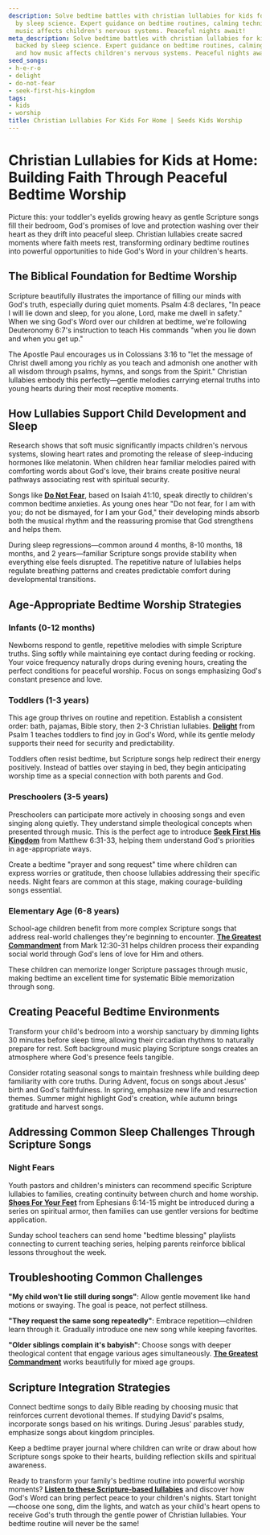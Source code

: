 ```yaml
---
description: Solve bedtime battles with christian lullabies for kids for home backed
  by sleep science. Expert guidance on bedtime routines, calming techniques, and how
  music affects children's nervous systems. Peaceful nights await!
meta_description: Solve bedtime battles with christian lullabies for kids for home
  backed by sleep science. Expert guidance on bedtime routines, calming techniques,
  and how music affects children's nervous systems. Peaceful nights await!
seed_songs:
- h-e-r-o
- delight
- do-not-fear
- seek-first-his-kingdom
tags:
- kids
- worship
title: Christian Lullabies For Kids For Home | Seeds Kids Worship
---
```

# Christian Lullabies for Kids at Home: Building Faith Through Peaceful Bedtime Worship

Picture this: your toddler's eyelids growing heavy as gentle Scripture songs fill their bedroom, God's promises of love and protection washing over their heart as they drift into peaceful sleep. Christian lullabies create sacred moments where faith meets rest, transforming ordinary bedtime routines into powerful opportunities to hide God's Word in your children's hearts.

## The Biblical Foundation for Bedtime Worship

Scripture beautifully illustrates the importance of filling our minds with God's truth, especially during quiet moments. Psalm 4:8 declares, "In peace I will lie down and sleep, for you alone, Lord, make me dwell in safety." When we sing God's Word over our children at bedtime, we're following Deuteronomy 6:7's instruction to teach His commands "when you lie down and when you get up."

The Apostle Paul encourages us in Colossians 3:16 to "let the message of Christ dwell among you richly as you teach and admonish one another with all wisdom through psalms, hymns, and songs from the Spirit." Christian lullabies embody this perfectly—gentle melodies carrying eternal truths into young hearts during their most receptive moments.

## How Lullabies Support Child Development and Sleep

Research shows that soft music significantly impacts children's nervous systems, slowing heart rates and promoting the release of sleep-inducing hormones like melatonin. When children hear familiar melodies paired with comforting words about God's love, their brains create positive neural pathways associating rest with spiritual security.

Songs like **[Do Not Fear](https://seedskidsworship.com/product/do-not-fear-isaiah-4110-2/)**, based on Isaiah 41:10, speak directly to children's common bedtime anxieties. As young ones hear "Do not fear, for I am with you; do not be dismayed, for I am your God," their developing minds absorb both the musical rhythm and the reassuring promise that God strengthens and helps them.

During sleep regressions—common around 4 months, 8-10 months, 18 months, and 2 years—familiar Scripture songs provide stability when everything else feels disrupted. The repetitive nature of lullabies helps regulate breathing patterns and creates predictable comfort during developmental transitions.

## Age-Appropriate Bedtime Worship Strategies

### Infants (0-12 months)
Newborns respond to gentle, repetitive melodies with simple Scripture truths. Sing softly while maintaining eye contact during feeding or rocking. Your voice frequency naturally drops during evening hours, creating the perfect conditions for peaceful worship. Focus on songs emphasizing God's constant presence and love.

### Toddlers (1-3 years)
This age group thrives on routine and repetition. Establish a consistent order: bath, pajamas, Bible story, then 2-3 Christian lullabies. **[Delight](https://seedskidsworship.com/product/seeds-of-character-vol-6/)** from Psalm 1 teaches toddlers to find joy in God's Word, while its gentle melody supports their need for security and predictability.

Toddlers often resist bedtime, but Scripture songs help redirect their energy positively. Instead of battles over staying in bed, they begin anticipating worship time as a special connection with both parents and God.

### Preschoolers (3-5 years)
Preschoolers can participate more actively in choosing songs and even singing along quietly. They understand simple theological concepts when presented through music. This is the perfect age to introduce **[Seek First His Kingdom](https://seedskidsworship.com/product/seek-first-his-kingdom-matthew-631-33-2/)** from Matthew 6:31-33, helping them understand God's priorities in age-appropriate ways.

Create a bedtime "prayer and song request" time where children can express worries or gratitude, then choose lullabies addressing their specific needs. Night fears are common at this stage, making courage-building songs essential.

### Elementary Age (6-8 years)
School-age children benefit from more complex Scripture songs that address real-world challenges they're beginning to encounter. **[The Greatest Commandment](https://seedskidsworship.com/product/greatest-commandment-mark-1230-31-2/)** from Mark 12:30-31 helps children process their expanding social world through God's lens of love for Him and others.

These children can memorize longer Scripture passages through music, making bedtime an excellent time for systematic Bible memorization through song.

## Creating Peaceful Bedtime Environments

Transform your child's bedroom into a worship sanctuary by dimming lights 30 minutes before sleep time, allowing their circadian rhythms to naturally prepare for rest. Soft background music playing Scripture songs creates an atmosphere where God's presence feels tangible.

Consider rotating seasonal songs to maintain freshness while building deep familiarity with core truths. During Advent, focus on songs about Jesus' birth and God's faithfulness. In spring, emphasize new life and resurrection themes. Summer might highlight God's creation, while autumn brings gratitude and harvest songs.

## Addressing Common Sleep Challenges Through Scripture Songs

### Night Fears

Youth pastors and children's ministers can recommend specific Scripture lullabies to families, creating continuity between church and home worship. **[Shoes For Your Feet](https://seedskidsworship.com/product/shoes-for-your-feet-ephesians-614-15-2/)** from Ephesians 6:14-15 might be introduced during a series on spiritual armor, then families can use gentler versions for bedtime application.

Sunday school teachers can send home "bedtime blessing" playlists connecting to current teaching series, helping parents reinforce biblical lessons throughout the week.

## Troubleshooting Common Challenges

**"My child won't lie still during songs"**: Allow gentle movement like hand motions or swaying. The goal is peace, not perfect stillness.

**"They request the same song repeatedly"**: Embrace repetition—children learn through it. Gradually introduce one new song while keeping favorites.

**"Older siblings complain it's babyish"**: Choose songs with deeper theological content that engage various ages simultaneously. **[The Greatest Commandment](https://seedskidsworship.com/product/greatest-commandment-mark-1230-31-2/)** works beautifully for mixed age groups.

## Scripture Integration Strategies

Connect bedtime songs to daily Bible reading by choosing music that reinforces current devotional themes. If studying David's psalms, incorporate songs based on his writings. During Jesus' parables study, emphasize songs about kingdom principles.

Keep a bedtime prayer journal where children can write or draw about how Scripture songs spoke to their hearts, building reflection skills and spiritual awareness.

Ready to transform your family's bedtime routine into powerful worship moments? **[Listen to these Scripture-based lullabies](https://seedskidsworship.com/)** and discover how God's Word can bring perfect peace to your children's nights. Start tonight—choose one song, dim the lights, and watch as your child's heart opens to receive God's truth through the gentle power of Christian lullabies. Your bedtime routine will never be the same!

<script type="application/ld+json">
{
  "@context": "https://schema.org",
  "@type": "Article",
  "headline": "Christian Lullabies For Kids For Home",
  "author": {
    "@type": "Organization",
    "name": "Seeds Kids Worship"
  },
  "publisher": {
    "@type": "Organization",
    "name": "Seeds Kids Worship",
    "logo": {
      "@type": "ImageObject",
      "url": "https://seedskidsworship.com/logo.png"
    }
  },
  "datePublished": "2025-09-04T10:05:57.309341",
  "dateModified": "2025-09-04T10:05:57.309369",
  "description": "Solve bedtime battles with Christian lullabies for kids for home backed by sleep science. Expert guidance on bedtime routines, calming techniques, and how music",
  "mainEntityOfPage": {
    "@type": "WebPage",
    "@id": "https://seedskidsworship.com/activities/christian-lullabies-for-kids-for-home/"
  }
}
</script>

<script type="application/ld+json">
{
  "@context": "https://schema.org",
  "@type": "Product",
  "name": "H.E.R.O.",
  "description": "A powerful song about Jesus being exalted as Lord and our ultimate hero",
  "url": "https://seedskidsworship.com/product/h-e-r-o-philippians-29-11/",
  "brand": {
    "@type": "Brand",
    "name": "Seeds Kids Worship"
  },
  "category": "Children's Christian Music",
  "album": "The Word of God"
}
</script>

<script type="application/ld+json">
{
  "@context": "https://schema.org",
  "@type": "Product",
  "name": "Delight",
  "description": "Scripture song based on Psalm 1 exploring biblical character development. Helps children understand living by the Spirit versus the flesh encouraging delight in God's Word and righteous living through engaging worship music.",
  "url": "https://seedskidsworship.com/product/seeds-of-character-vol-6/",
  "brand": {
    "@type": "Brand",
    "name": "Seeds Kids Worship"
  },
  "category": "Children's Christian Music",
  "album": "Seeds of Character"
}
</script>

<script type="application/ld+json">
{
  "@context": "https://schema.org",
  "@type": "Product",
  "name": "Do Not Fear",
  "description": "An encouraging Scripture song from Isaiah 41:10 reminding children not to fear because God strengthens and helps them. Perfect for building courage and trust in God's protection.",
  "url": "https://seedskidsworship.com/product/do-not-fear
